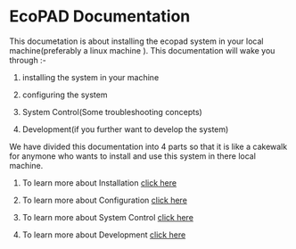 EcoPAD Documentation
===================

This documetation is about installing the ecopad system in your local machine(preferably a linux machine ). This documentation will wake you through :-


1. installing the system in your machine

2. configuring the system

3. System Control(Some troubleshooting concepts)

4. Development(if you further want to develop the system)


We have divided this documentation into 4 parts so that it is like a cakewalk for anymone who wants to install and  use  this system 
in there local machine.


1. To learn more about Installation [click here]()

2. To learn more about Configuration [click here]()

3. To learn more about System Control [click here]()

4. To learn more about Development [click here]()





